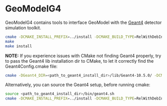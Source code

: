 # GeoModelG4

GeoModelG4 contains tools to interface GeoModel with the [Geant4](https://geant4.web.cern.ch) detector simulation toolkit.

```bash
cmake -DCMAKE_INSTALL_PREFIX=../install -DCMAKE_BUILD_TYPE=RelWithDebInfo ../GeoModelG4/
make
make install
```

**NOTE:** If you experience issues with CMake not finding Geant4 properly, try to pass the Geant4 lib installation dir to CMake, to let it correctly find the Geant4Config.cmake file:

```bash
cmake -DGeant4_DIR=<path_to_geant4_install_dir>/lib/Geant4-10.5.0/ -DCMAKE_INSTALL_PREFIX=../install -DCMAKE_BUILD_TYPE=RelWithDebInfo ../GeoModelG4/
```

Alternatively, you can source the Geant4 setup, before running cmake:

```bash
source <path_to_geant4_install_dir>/bin/geant4.sh
cmake -DCMAKE_INSTALL_PREFIX=../install -DCMAKE_BUILD_TYPE=RelWithDebInfo ../GeoModelG4
```
